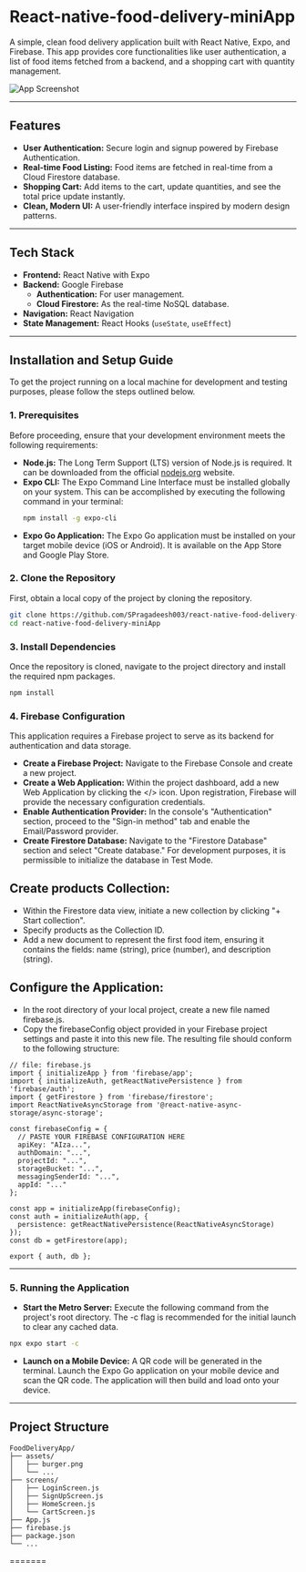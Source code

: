 # React-native-food-delivery-miniApp
A simple, clean food delivery application built with React Native, Expo, and Firebase. This app provides core functionalities like user authentication, a list of food items fetched from a backend, and a shopping cart with quantity management.

![App Screenshot](https://github.com/SPragadeesh003/react-native-food-delivery-miniApp/blob/main/App_SS.jpg)

---

## Features

-   **User Authentication:** Secure login and signup powered by Firebase Authentication.
-   **Real-time Food Listing:** Food items are fetched in real-time from a Cloud Firestore database.
-   **Shopping Cart:** Add items to the cart, update quantities, and see the total price update instantly.
-   **Clean, Modern UI:** A user-friendly interface inspired by modern design patterns.

---

## Tech Stack

-   **Frontend:** React Native with Expo
-   **Backend:** Google Firebase
    -   **Authentication:** For user management.
    -   **Cloud Firestore:** As the real-time NoSQL database.
-   **Navigation:** React Navigation
-   **State Management:** React Hooks (`useState`, `useEffect`)

---

## Installation and Setup Guide

To get the project running on a local machine for development and testing purposes, please follow the steps outlined below.

### 1. Prerequisites

Before proceeding, ensure that your development environment meets the following requirements:

-   **Node.js:** The Long Term Support (LTS) version of Node.js is required. It can be downloaded from the official [nodejs.org](https://nodejs.org/) website.
-   **Expo CLI:** The Expo Command Line Interface must be installed globally on your system. This can be accomplished by executing the following command in your terminal:
    ```bash
    npm install -g expo-cli
    ```
-   **Expo Go Application:** The Expo Go application must be installed on your target mobile device (iOS or Android). It is available on the App Store and Google Play Store.

### 2. Clone the Repository

First, obtain a local copy of the project by cloning the repository.

```bash
git clone https://github.com/SPragadeesh003/react-native-food-delivery-miniApp
cd react-native-food-delivery-miniApp
```

### 3. Install Dependencies
Once the repository is cloned, navigate to the project directory and install the required npm packages.
```bash
npm install
```
### 4. Firebase Configuration
This application requires a Firebase project to serve as its backend for authentication and data storage.

-  **Create a Firebase Project:** Navigate to the Firebase Console and create a new project.
-  **Create a Web Application:** Within the project dashboard, add a new Web Application by clicking the </> icon. Upon registration, Firebase will provide the necessary configuration credentials.
-  **Enable Authentication Provider:** In the console's "Authentication" section, proceed to the "Sign-in method" tab and enable the Email/Password provider.
-  **Create Firestore Database:** Navigate to the "Firestore Database" section and select "Create database." For development purposes, it is permissible to initialize the database in Test Mode.

## Create products Collection:

-  Within the Firestore data view, initiate a new collection by clicking "+ Start collection".
-  Specify products as the Collection ID.
-  Add a new document to represent the first food item, ensuring it contains the fields: name (string), price (number), and description (string).

## Configure the Application:

-  In the root directory of your local project, create a new file named firebase.js.
-  Copy the firebaseConfig object provided in your Firebase project settings and paste it into this new file. The resulting file should conform to the following structure:
```
// file: firebase.js
import { initializeApp } from 'firebase/app';
import { initializeAuth, getReactNativePersistence } from 'firebase/auth';
import { getFirestore } from 'firebase/firestore';
import ReactNativeAsyncStorage from '@react-native-async-storage/async-storage';

const firebaseConfig = {
  // PASTE YOUR FIREBASE CONFIGURATION HERE
  apiKey: "AIza...",
  authDomain: "...",
  projectId: "...",
  storageBucket: "...",
  messagingSenderId: "...",
  appId: "..."
};

const app = initializeApp(firebaseConfig);
const auth = initializeAuth(app, {
  persistence: getReactNativePersistence(ReactNativeAsyncStorage)
});
const db = getFirestore(app);

export { auth, db };
```
---

### 5. Running the Application
-  **Start the Metro Server:** Execute the following command from the project's root directory. The -c flag is recommended for the initial launch to clear any cached data.
```bash
npx expo start -c
```
-  **Launch on a Mobile Device:** A QR code will be generated in the terminal. Launch the Expo Go application on your mobile device and scan the QR code. The application will then build and load onto your device.

---

## Project Structure
```
FoodDeliveryApp/
├── assets/
│   ├── burger.png
│   └── ...
├── screens/
│   ├── LoginScreen.js
│   ├── SignUpScreen.js
│   ├── HomeScreen.js
│   └── CartScreen.js
├── App.js
├── firebase.js
├── package.json
└── ...
```
=======
